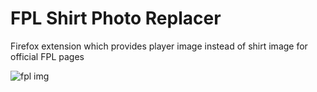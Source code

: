 # FPL Shirt Photo Replacer

Firefox extension which provides player image instead of shirt image for official FPL pages

![fpl img](https://github.com/user-attachments/assets/ef9510e2-ab95-467d-ab64-937fb691424e)
